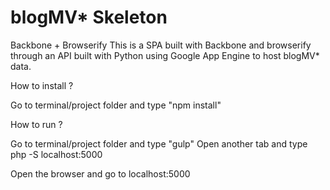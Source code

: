 blogMV* Skeleton
================

Backbone + Browserify
This is a SPA built with Backbone and browserify through an API built with Python using Google App Engine to host blogMV* data.

How to install ?

Go to terminal/project folder and type "npm install"

How to run ?

Go to terminal/project folder and type "gulp"
Open another tab and type php -S localhost:5000

Open the browser and go to localhost:5000


